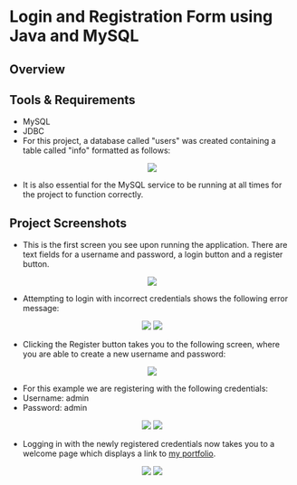 # Login and Registration Form using Java and MySQL


## Overview


## Tools & Requirements
- MySQL
- JDBC
- For this project, a database called "users" was created containing a table called "info" formatted as follows:
<p align="center">
<img src="https://github.com/MJHendricks/LoginForm/assets/65013192/4025f646-8507-4490-b56a-f5afa4c44d5d">
</p>

- It is also essential for the MySQL service to be running at all times for the project to function correctly.


## Project Screenshots
- This is the first screen you see upon running the application. There are text fields for a username and password, a login button and a register button.

<p align="center">
<img src="https://github.com/MJHendricks/LoginForm/assets/65013192/8685e1ee-9d62-4100-af93-89c7430d8a3e">
</p>

- Attempting to login with incorrect credentials shows the following error message:
<p align="center">
<img src="https://github.com/MJHendricks/LoginForm/assets/65013192/8bc2b5b0-f145-4778-ac55-c7e0fec36638">
<img src="https://github.com/MJHendricks/LoginForm/assets/65013192/c5d54a5d-fe1c-4385-9a1c-e775cac10623">
</p>

- Clicking the Register button takes you to the following screen, where you are able to create a new username and password:
<p align="center">
<img src="https://github.com/MJHendricks/LoginForm/assets/65013192/af7d8cb6-ce31-4aa9-b2ed-7776f23d126e">
</p>

- For this example we are registering with the following credentials:
- Username: admin
- Password: admin
<p align="center">
<img src="https://github.com/MJHendricks/LoginForm/assets/65013192/a04efd2d-d90b-46c6-9152-cb4705cc3622">
<img src="https://github.com/MJHendricks/LoginForm/assets/65013192/d80b9660-fbab-44c4-be2f-91d2c288348f">
</p>

- Logging in with the newly registered credentials now takes you to a welcome page which displays a link to [my portfolio](https://mjhendricks.github.io/).
<p align="center">
<img src="https://github.com/MJHendricks/LoginForm/assets/65013192/8bc2b5b0-f145-4778-ac55-c7e0fec36638">
<img src="https://github.com/MJHendricks/LoginForm/assets/65013192/0f1ea6a5-e523-452b-be47-80b38aec8699">
</p>
